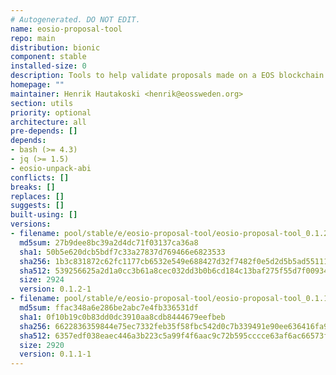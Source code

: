 ```yaml
---
# Autogenerated. DO NOT EDIT.
name: eosio-proposal-tool
repo: main
distribution: bionic
component: stable
installed-size: 0
description: Tools to help validate proposals made on a EOS blockchain
homepage: ""
maintainer: Henrik Hautakoski <henrik@eossweden.org>
section: utils
priority: optional
architecture: all
pre-depends: []
depends:
- bash (>= 4.3)
- jq (>= 1.5)
- eosio-unpack-abi
conflicts: []
breaks: []
replaces: []
suggests: []
built-using: []
versions:
- filename: pool/stable/e/eosio-proposal-tool/eosio-proposal-tool_0.1.2-1_all.deb
  md5sum: 27b9dee8bc39a2d4dc71f03137ca36a8
  sha1: 50b5e620dcb5bdf7c33a27837d769466e6823533
  sha256: 1b3c831872c62fc1177cb6532e549e688427d32f7482f0e5d2d5b5ad5511187a
  sha512: 539256625a2d1a0cc3b61a8cec032dd3b0b6cd184c13baf275f55d7f00934392f507283fc4e61b59cf3da29af954c80a7e50865bf383400c77631d1358228d26
  size: 2924
  version: 0.1.2-1
- filename: pool/stable/e/eosio-proposal-tool/eosio-proposal-tool_0.1.1-1_all.deb
  md5sum: ffac348a6e286be2abc7e4fb336531df
  sha1: 0f10b19c0b83dd0dc3910aa8cdb8444679eefbeb
  sha256: 6622836359844e75ec7332feb35f58fbc542d0c7b339491e90ee636416fa91d9
  sha512: 6357edf038eaec446a3b223c5a99f4f6aac9c72b595cccce63af6ac66573f0f1822e6f34ae4cefe4d5d6b840078dc645256a6b9f9a1266c3cd16469c4f5752ab
  size: 2920
  version: 0.1.1-1
---
```

